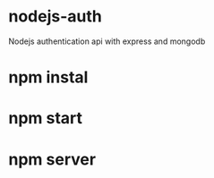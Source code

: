 # nodejs-auth
Nodejs authentication api with express and mongodb

# npm instal
# npm start
# npm server
